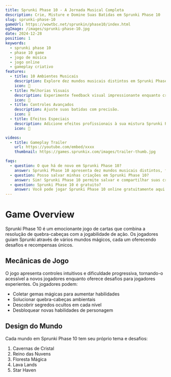 ```yaml
---
title: Sprunki Phase 10 - A Jornada Musical Completa
description: Crie, Misture e Domine Suas Batidas em Sprunki Phase 10
slug: sprunki-phase-10
gameUrl: https://wowtbc.net/sprunkin/phase10/index.html
ogImage: /images/sprunki-phase-10.jpg
date: 2024-12-28
position: 1
keywords:
  - sprunki phase 10
  - phase 10 game
  - jogo de música
  - jogo online
  - gameplay criativo
features:
  - title: 10 Ambientes Musicais
    description: Explore dez mundos musicais distintos em Sprunki Phase 10.
    icon: 🎵
  - title: Melhorias Visuais
    description: Experimente feedback visual impressionante enquanto cria.
    icon: 🎨
  - title: Controles Avançados
    description: Ajuste suas batidas com precisão.
    icon: 🎚️  
  - title: Efeitos Especiais
    description: Adicione efeitos profissionais à sua mistura Sprunki Phase 10.
    icon: 💫

videos:
  - title: Gameplay Trailer
    url: https://youtube.com/embed/xxxx
    thumbnail: https://games.sprunkix.com/images/trailer-thumb.jpg

faqs:
  - question: O que há de novo em Sprunki Phase 10?
    answer: Sprunki Phase 10 apresenta dez mundos musicais distintos, ferramentas de mistura avançadas, feedback visual melhorado e uma biblioteca de som expandida, mantendo a jogabilidade intuitiva que você ama.
  - question: Posso salvar minhas criações em Sprunki Phase 10?
    answer: Sim! Sprunki Phase 10 permite salvar e compartilhar suas criações musicais com a comunidade.
  - question: Sprunki Phase 10 é gratuito?
    answer: Você pode jogar Sprunki Phase 10 online gratuitamente aqui no nosso site.
---
```


# Game Overview

Sprunki Phase 10 é um emocionante jogo de cartas que combina a resolução de quebra-cabeças com a jogabilidade de ação. Os jogadores guiam Sprunki através de vários mundos mágicos, cada um oferecendo desafios e recompensas únicos.

## Mecânicas de Jogo

O jogo apresenta controles intuitivos e dificuldade progressiva, tornando-o acessível a novos jogadores enquanto oferece desafios para jogadores experientes. Os jogadores podem:

- Coletar gemas mágicas para aumentar habilidades
- Solucionar quebra-cabeças ambientais
- Descobrir segredos ocultos em cada nível
- Desbloquear novas habilidades de personagem

## Design do Mundo

Cada mundo em Sprunki Phase 10 tem seu próprio tema e desafios:

1. Cavernas de Cristal
2. Reino das Nuvens
3. Floresta Mágica
4. Lava Lands
5. Star Haven